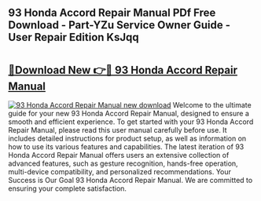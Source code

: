 ## 93 Honda Accord Repair Manual PDf Free Download - Part-YZu Service Owner Guide - User Repair Edition KsJqq

# <h2><a href="http://bc52173.oget.top/?id=93+Honda+Accord+Repair+Manual">🔗Download New 👉🔴 93 Honda Accord Repair Manual</a></h2>

[![93 Honda Accord Repair Manual new download](https://i.imgur.com/5g1atiW.png)](http://bc52173.oget.top/?id=93+Honda+Accord+Repair+Manual)
Welcome to the ultimate guide for your new 93 Honda Accord Repair Manual, designed to ensure a smooth and efficient experience. To get started with your 93 Honda Accord Repair Manual, please read this user manual carefully before use. It includes detailed instructions for product setup, as well as information on how to use its various features and capabilities. The latest iteration of 93 Honda Accord Repair Manual offers users an extensive collection of advanced features, such as gesture recognition, hands-free operation, multi-device compatibility, and personalized recommendations. Your Success is Our Goal 93 Honda Accord Repair Manual. We are committed to ensuring your complete satisfaction.
